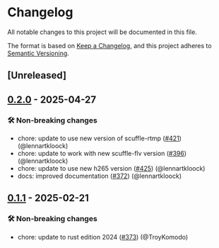 # Changelog

<!--
This file is automatically generated by our release process.
DO NOT edit it directly.
If you want to add a change log entry for this package,
please create a new file in /changes.d/<pr-number>.toml
Refer to the [README.md](/changes.d/README.md) for more information.
-->

All notable changes to this project will be documented in this file.

The format is based on [Keep a Changelog](https://keepachangelog.com/en/1.0.0/),
and this project adheres to [Semantic Versioning](https://semver.org/spec/v2.0.0.html).

## [Unreleased]

## [0.2.0](https://github.com/ScuffleCloud/scuffle/compare/scuffle-transmuxer-v0.1.1...scuffle-transmuxer-v0.2.0) - 2025-04-27

### 🛠️ Non-breaking changes

- chore: update to use new version of scuffle-rtmp ([#421](https://github.com/scufflecloud/scuffle/pull/421)) (@lennartkloock)
- chore: update to work with new scuffle-flv version ([#396](https://github.com/scufflecloud/scuffle/pull/396)) (@lennartkloock)
- chore: update to use new h265 version ([#425](https://github.com/scufflecloud/scuffle/pull/425)) (@lennartkloock)
- docs: improved documentation ([#372](https://github.com/scufflecloud/scuffle/pull/372)) (@lennartkloock)

## [0.1.1](https://github.com/ScuffleCloud/scuffle/compare/scuffle-transmuxer-v0.1.0...scuffle-transmuxer-v0.1.1) - 2025-02-21

### 🛠️ Non-breaking changes

- chore: update to rust edition 2024 ([#373](https://github.com/scufflecloud/scuffle/pull/373)) (@TroyKomodo)
